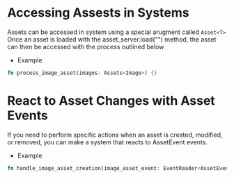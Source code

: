 

# Accessing Assests in Systems
Assets can be accessed in system using a special arugment called ```Asset<T>```
Once an asset is loaded with the asset_server.load("") method, the asset can then be accessed with the process 
outlined below

- Example
```rust
fn process_image_asset(images: Assets<Image>) {}
```

# React to Asset Changes with Asset Events
If you need to perform specific actions when an asset is created, modified, or removed, you can make a system that reacts to AssetEvent events.

- Example

```rust
fn handle_image_asset_creation(image_asset_event: EventReader<AssetEvent<Image>>) {}
```